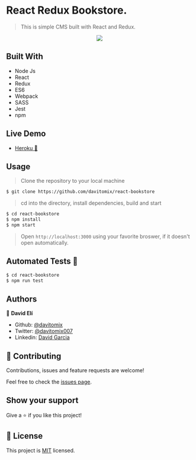 # React Redux Bookstore.

> This is simple CMS built with React and Redux.

<p align="center">
  <img src="./cms_mainok.gif">
</p>

## Built With

- Node Js
- React
- Redux
- ES6
- Webpack
- SASS
- Jest
- npm

## Live Demo

- [Heroku :rocket:](https://frosty-engelbart-d94f71.netlify.app)

## Usage

> Clone the repository to your local machine

```sh
$ git clone https://github.com/davitomix/react-bookstore
```

> cd into the directory, install dependencies, build and start

```sh
$ cd react-bookstore
$ npm install
$ npm start
```

> Open `http://localhost:3000` using your favorite broswer, if it doesn't open automatically.

## Automated Tests :space_invader:

```sh
$ cd react-bookstore
$ npm run test
```

## Authors

👤 **David Elí**

- Github: [@davitomix](https://github.com/davitomix)
- Twitter: [@davitomix007](https://twitter.com/davitomix007)
- Linkedin: [David Garcia](https://www.linkedin.com/in/davideligarcia/)

## 🤝 Contributing

Contributions, issues and feature requests are welcome!

Feel free to check the [issues page](issues/).

## Show your support

Give a ⭐️ if you like this project!

## 📝 License

This project is [MIT](lic.url) licensed.
